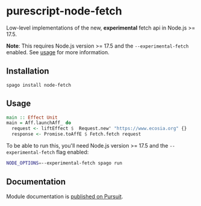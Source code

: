 # purescript-node-fetch

Low-level implementations of the new, **experimental** fetch api in Node.js >= 17.5.

**Note**: This requires Node.js version >= 17.5 and the `--experimental-fetch` enabled. See [usage](#usage) for more information.

## Installation

```
spago install node-fetch
```

## Usage

```purescript
main :: Effect Unit
main = Aff.launchAff_ do
  request <- liftEffect $  Request.new' "https://www.ecosia.org" {}
  response <- Promise.toAffE $ Fetch.fetch request
```

To be able to run this, you'll need Node.js version >= 17.5 and the `--experimental-fetch` flag enabled:

```bash
NODE_OPTIONS=--experimental-fetch spago run
```

## Documentation

Module documentation is [published on Pursuit](http://pursuit.purescript.org/packages/purescript-node-fetch).

